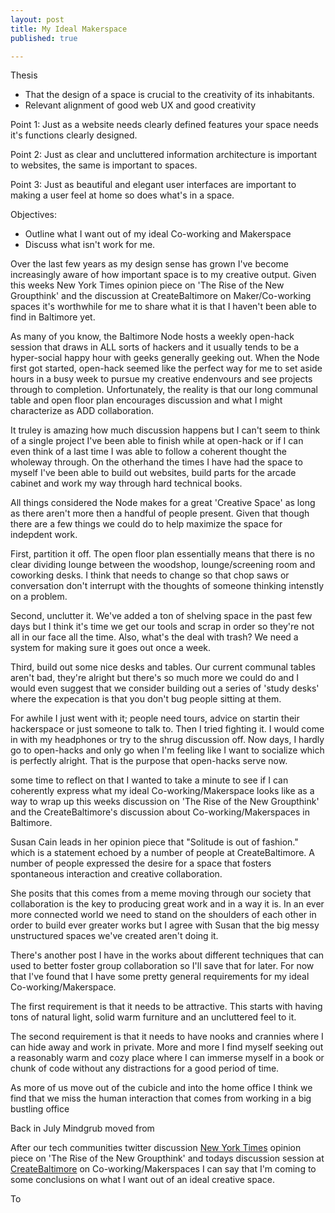 ```yaml
---
layout: post
title: My Ideal Makerspace
published: true

---
```

Thesis
- That the design of a space is crucial to the creativity of its inhabitants.
- Relevant alignment of good web UX and good creativity

Point 1: Just as a website needs clearly defined features your space needs it's functions clearly designed.

Point 2: Just as clear and uncluttered information architecture is important to websites, the same is important to spaces.

Point 3: Just as beautiful and elegant user interfaces are important to making a user feel at home so does what's in a space.



Objectives:
- Outline what I want out of my ideal Co-working and Makerspace
- Discuss what isn't work for me.

Over the last few years as my design sense has grown I've become increasingly aware of how important space is to my creative output. Given this weeks New York Times opinion piece on 'The Rise of the New Groupthink' and the discussion at CreateBaltimore on Maker/Co-working spaces it's worthwhile for me to share what it is that I haven't been able to find in Baltimore yet.

As many of you know, the Baltimore Node hosts a weekly open-hack session that draws in ALL sorts of hackers and it usually tends to be a hyper-social happy hour with geeks generally geeking out. When the Node first got started, open-hack seemed like the perfect way for me to set aside hours in a busy week to pursue my creative endenvours and see projects through to completion. Unfortunately, the reality is that our long communal table and open floor plan encourages discussion and what I might characterize as ADD collaboration.

It truley is amazing how much discussion happens but I can't seem to think of a single project I've been able to finish while at open-hack or if I can even think of a last time I was able to follow a coherent thought the wholeway through. On the otherhand  the times I have had the space to myself I've been able to build out websites, build parts for the arcade cabinet and work my way through hard technical books.

All things considered the Node makes for a great 'Creative Space' as long as there aren't more then a handful of people present. Given that though there are a few things we could do to help maximize the space for indepdent work.

First, partition it off. The open floor plan essentially means that there is no clear dividing lounge between the woodshop, lounge/screening room and coworking desks. I think that needs to change so that chop saws or conversation don't interrupt with the thoughts of someone thinking intenstly on a problem.

Second, unclutter it. We've added a ton of shelving space in the past few days but I think it's time we get our tools and scrap in order so they're not all in our face all the time. Also, what's the deal with trash? We need a system for making sure it goes out once a week.

Third, build out some nice desks and tables. Our current communal tables aren't bad, they're alright but there's so much more we could do and I would even suggest that we consider building out a series of 'study desks' where the expecation is that you don't bug people sitting at them.

For awhile I just went with it; people need tours, advice on startin their hackerspace or just someone to talk to. Then I tried fighting it. I would come in with my headphones or try to the shrug discussion off. Now days, I hardly go to open-hacks and only go when I'm feeling like I want to socialize which is perfectly alright. That is the purpose that open-hacks serve now.



some time to reflect on that I wanted to take a minute to see if I can coherently express what my ideal Co-working/Makerspace looks like as a way to wrap up this weeks discussion on 'The Rise of the New Groupthink' and the CreateBaltimore's discussion about Co-working/Makerspaces in Baltimore.

Susan Cain leads in her opinion piece that "Solitude is out of fashion." which is a statement echoed by a number of people at CreateBaltimore. A number of people expressed the desire for a space that fosters spontaneous interaction and creative collaboration. 





 She posits that this comes from a meme moving through our society that collaboration is the key to producing great work and in a way it is. In an ever more connected world we need to stand on the shoulders of each other in order to build ever greater works but I agree with Susan that the big messy unstructured spaces we've created aren't doing it.

There's another post I have in the works about different techniques that can used to better foster group collaboration so I'll save that for later. For now that I've found that I have some pretty general requirements for my ideal Co-working/Makerspace.

The first requirement is that it needs to be attractive. This starts with having tons of natural light, solid warm furniture and an uncluttered feel to it.

The second requirement is that it needs to have nooks and crannies where I can hide away and work in private. More and more I find myself seeking out a reasonably warm and cozy place where I can immerse myself in a book or chunk of code without any distractions for a good period of time. 

As more of us move out of the cubicle and into the home office I think we find that we miss the human interaction that comes from working in a big bustling office 



Back in July Mindgrub moved from 

After our tech communities twitter discussion [New York Times](http://www.nytimes.com/2012/01/15/opinion/sunday/the-rise-of-the-new-groupthink.html?_r=2&src=me&ref=general) opinion piece on 'The Rise of the New Groupthink' and todays discussion session at [CreateBaltimore](http://www.createbaltimore.com) on Co-working/Makerspaces I can say that I'm coming to some conclusions on what I want out of an ideal creative space.

To
